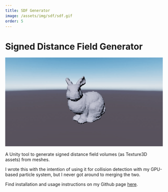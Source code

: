 ```yaml
---
title: SDF Generator
image: /assets/img/sdf/sdf.gif
order: 5
---
```


# Signed Distance Field Generator

![sdf](/assets/img/sdf/sdf.gif)

A Unity tool to generate signed distance field volumes (as Texture3D assets) from meshes.

I wrote this with the intention of using it for collision detection with my GPU-based particle system, but I never got around to merging the two.

Find installation and usage instructions on my Github page [here](https://github.com/danielshervheim/Signed-Distance-Field-Generator).